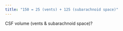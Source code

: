 ```yaml
---
title: "150 = 25 (vents) + 125 (subarachnoid space)"
---
```

CSF volume (vents &amp; subarachnoid space)?

